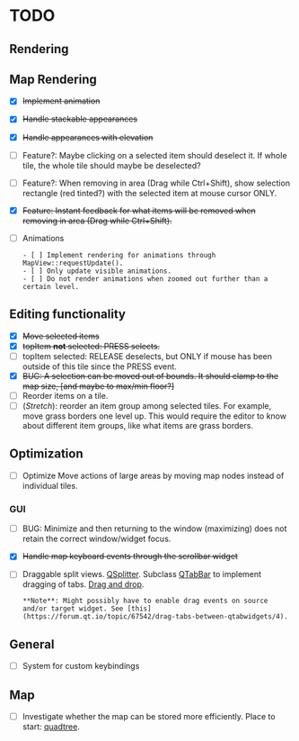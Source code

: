 # TODO

## Rendering

## Map Rendering

- [x] ~~Implement animation~~
- [x] ~~Handle stackable appearances~~
- [x] ~~Handle appearances with elevation~~
- [ ] Feature?: Maybe clicking on a selected item should deselect it. If whole tile, the whole tile should maybe be deselected?
- [ ] Feature?: When removing in area (Drag while Ctrl+Shift), show selection rectangle (red tinted?) with the selected item at mouse cursor ONLY.
- [x] ~~Feature: Instant feedback for what items will be removed when removing in area (Drag while Ctrl+Shift).~~
- [ ] Animations

      - [ ] Implement rendering for animations through MapView::requestUpdate().
      - [ ] Only update visible animations.
      - [ ] Do not render animations when zoomed out further than a certain level.

## Editing functionality

- [x] ~~Move selected items~~
- [x] ~~topItem **not** selected: PRESS selects.~~
- [ ] topItem selected: RELEASE deselects, but ONLY if mouse has been outside of this tile since the PRESS event.
- [x] ~~BUG: A selection can be moved out of bounds. It should clamp to the map size, [and maybe to max/min floor?]~~
- [ ] Reorder items on a tile.
- [ ] (_Stretch_): reorder an item group among selected tiles. For example, move grass borders one level up.
      This would require the editor to know about different item groups, like what items are grass borders.

## Optimization

- [ ] Optimize Move actions of large areas by moving map nodes instead of individual tiles.

### GUI

- [ ]
  BUG: Minimize and then returning to the window (maximizing) does not retain
  the correct window/widget focus.
- [x] ~~Handle map keyboard events through the scrollbar widget~~
- [ ] Draggable split views. [QSplitter](https://doc.qt.io/qt-5/qsplitter.html#details).
      Subclass [QTabBar](https://doc.qt.io/qt-5/qtabbar.html) to implement dragging of tabs. [Drag and drop](https://doc.qt.io/qt-5/dnd.html).

      **Note**: Might possibly have to enable drag events on source and/or target widget. See [this](https://forum.qt.io/topic/67542/drag-tabs-between-qtabwidgets/4).

## General

- [ ] System for custom keybindings

## Map

- [ ] Investigate whether the map can be stored more efficiently. Place to start: [quadtree](https://en.wikipedia.org/wiki/Quadtree).
